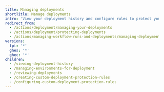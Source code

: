 ```yaml
---
title: Managing deployments
shortTitle: Manage deployments
intro: 'View your deployment history and configure rules to protect your deployments.'
redirect_from:
  - /actions/deployment/managing-your-deployments
  - /actions/deployment/protecting-deployments
  - /actions/managing-workflow-runs-and-deployments/managing-deployments
versions:
  fpt: '*'
  ghes: '*'
  ghec: '*'
children:
  - /viewing-deployment-history
  - /managing-environments-for-deployment
  - /reviewing-deployments
  - /creating-custom-deployment-protection-rules
  - /configuring-custom-deployment-protection-rules
---
```


